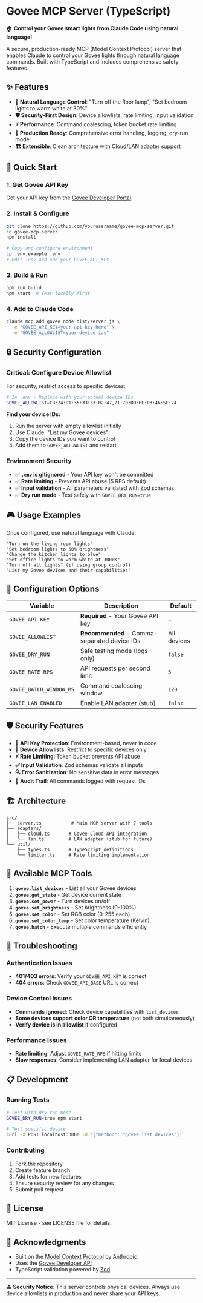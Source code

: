 # Govee MCP Server (TypeScript)

🏠 **Control your Govee smart lights from Claude Code using natural language!**

A secure, production-ready MCP (Model Context Protocol) server that enables Claude to control your Govee lights through natural language commands. Built with TypeScript and includes comprehensive safety features.

## ✨ Features

- **🎯 Natural Language Control**: "Turn off the floor lamp", "Set bedroom lights to warm white at 30%"
- **🛡️ Security-First Design**: Device allowlists, rate limiting, input validation
- **⚡ Performance**: Command coalescing, token bucket rate limiting
- **🔧 Production Ready**: Comprehensive error handling, logging, dry-run mode
- **🏗️ Extensible**: Clean architecture with Cloud/LAN adapter support

## 🚀 Quick Start

### 1. Get Govee API Key
Get your API key from the [Govee Developer Portal](https://developer.govee.com/).

### 2. Install & Configure
```bash
git clone https://github.com/yourusername/govee-mcp-server.git
cd govee-mcp-server
npm install

# Copy and configure environment
cp .env.example .env
# Edit .env and add your GOVEE_API_KEY
```

### 3. Build & Run
```bash
npm run build
npm start  # Test locally first
```

### 4. Add to Claude Code
```bash
claude mcp add govee node dist/server.js \
  -e "GOVEE_API_KEY=your-api-key-here" \
  -e "GOVEE_ALLOWLIST=your-device-ids"
```

## 🔒 Security Configuration

### **Critical: Configure Device Allowlist**
For security, restrict access to specific devices:

```bash
# In .env - Replace with your actual device IDs
GOVEE_ALLOWLIST=CB:74:D1:35:33:33:02:47,21:70:DD:6E:03:46:5F:74
```

**Find your device IDs:**
1. Run the server with empty allowlist initially
2. Use Claude: "List my Govee devices"
3. Copy the device IDs you want to control
4. Add them to `GOVEE_ALLOWLIST` and restart

### **Environment Security**
- ✅ **`.env` is gitignored** - Your API key won't be committed
- ✅ **Rate limiting** - Prevents API abuse (5 RPS default)
- ✅ **Input validation** - All parameters validated with Zod schemas
- ✅ **Dry run mode** - Test safely with `GOVEE_DRY_RUN=true`

## 🎮 Usage Examples

Once configured, use natural language with Claude:

```
"Turn on the living room lights"
"Set bedroom lights to 50% brightness" 
"Change the kitchen lights to blue"
"Set office lights to warm white at 3000K"
"Turn off all lights" (if using group control)
"List my Govee devices and their capabilities"
```

## 🔧 Configuration Options

| Variable | Description | Default |
|----------|-------------|---------|
| `GOVEE_API_KEY` | **Required** - Your Govee API key | - |
| `GOVEE_ALLOWLIST` | **Recommended** - Comma-separated device IDs | All devices |
| `GOVEE_DRY_RUN` | Safe testing mode (logs only) | `false` |
| `GOVEE_RATE_RPS` | API requests per second limit | `5` |
| `GOVEE_BATCH_WINDOW_MS` | Command coalescing window | `120` |
| `GOVEE_LAN_ENABLED` | Enable LAN adapter (stub) | `false` |

## 🛡️ Security Features

- **🔐 API Key Protection**: Environment-based, never in code
- **🎯 Device Allowlists**: Restrict to specific devices only  
- **⚡ Rate Limiting**: Token bucket prevents API abuse
- **✅ Input Validation**: Zod schemas validate all inputs
- **🔍 Error Sanitization**: No sensitive data in error messages
- **📝 Audit Trail**: All commands logged with request IDs

## 🏗️ Architecture

```
src/
├── server.ts           # Main MCP server with 7 tools
├── adapters/
│   ├── cloud.ts       # Govee Cloud API integration
│   └── lan.ts         # LAN adapter (stub for future)
└── util/
    ├── types.ts       # TypeScript definitions
    └── limiter.ts     # Rate limiting implementation
```

## 🔧 Available MCP Tools

1. **`govee.list_devices`** - List all your Govee devices
2. **`govee.get_state`** - Get device current state
3. **`govee.set_power`** - Turn devices on/off
4. **`govee.set_brightness`** - Set brightness (0-100%)
5. **`govee.set_color`** - Set RGB color (0-255 each)
6. **`govee.set_color_temp`** - Set color temperature (Kelvin)
7. **`govee.batch`** - Execute multiple commands efficiently

## 🐛 Troubleshooting

### Authentication Issues
- **401/403 errors**: Verify your `GOVEE_API_KEY` is correct
- **404 errors**: Check `GOVEE_API_BASE` URL is correct

### Device Control Issues  
- **Commands ignored**: Check device capabilities with `list_devices`
- **Some devices support color OR temperature** (not both simultaneously)
- **Verify device is in allowlist** if configured

### Performance Issues
- **Rate limiting**: Adjust `GOVEE_RATE_RPS` if hitting limits
- **Slow responses**: Consider implementing LAN adapter for local devices

## 📋 Development

### Running Tests
```bash
# Test with dry run mode
GOVEE_DRY_RUN=true npm start

# Test specific device
curl -X POST localhost:3000 -d '{"method": "govee.list_devices"}'
```

### Contributing
1. Fork the repository
2. Create feature branch
3. Add tests for new features
4. Ensure security review for any changes
5. Submit pull request

## 📜 License

MIT License - see LICENSE file for details.

## 🙏 Acknowledgments

- Built on the [Model Context Protocol](https://modelcontextprotocol.io/) by Anthropic
- Uses the [Govee Developer API](https://developer.govee.com/)
- TypeScript validation powered by [Zod](https://zod.dev/)

---

**⚠️ Security Notice**: This server controls physical devices. Always use device allowlists in production and never share your API keys.